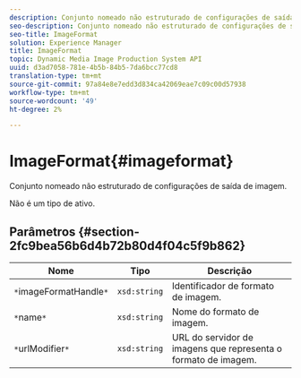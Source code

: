 ```yaml
---
description: Conjunto nomeado não estruturado de configurações de saída de imagem.
seo-description: Conjunto nomeado não estruturado de configurações de saída de imagem.
seo-title: ImageFormat
solution: Experience Manager
title: ImageFormat
topic: Dynamic Media Image Production System API
uuid: d3ad7058-781e-4b5b-84b5-7da6bcc77cd8
translation-type: tm+mt
source-git-commit: 97a84e8e7edd3d834ca42069eae7c09c00d57938
workflow-type: tm+mt
source-wordcount: '49'
ht-degree: 2%

---
```



# ImageFormat{#imageformat}

Conjunto nomeado não estruturado de configurações de saída de imagem.

Não é um tipo de ativo.

## Parâmetros {#section-2fc9bea56b6d4b72b80d4f04c5f9b862}

| Nome | Tipo | Descrição |
|---|---|---|
| `*`imageFormatHandle`*` | `xsd:string` | Identificador de formato de imagem. |
| `*`name`*` | `xsd:string` | Nome do formato de imagem. |
| `*`urlModifier`*` | `xsd:string` | URL do servidor de imagens que representa o formato de imagem. |

